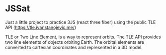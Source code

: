 # JSSat

Just a little project to practice 3JS (react three fiber) using the public TLE API (https://tle.ivanstanojevic.me/)

TLE or Two Line Element, is a way to represent orbits. The TLE API provides two line elements of objects orbiting Earth. The orbital elements are converted to cartesian coordinates and represented in a 3D model.
